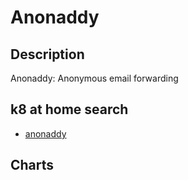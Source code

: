 # Anonaddy

## Description

Anonaddy: Anonymous email forwarding

## k8 at home search

- [anonaddy](https://nanne.dev/k8s-at-home-search/#/anonaddy)

## Charts



